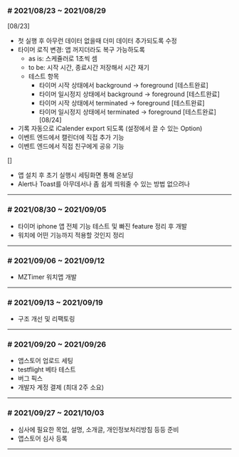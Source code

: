 ### # 2021/08/23 ~ 2021/08/29 
[08/23]
- 첫 실행 후 아무런 데이터 없을때 더미 데이터 추가되도록 수정
- 타이머 로직 변경: 앱 꺼지더라도 복구 가능하도록
    - as is: 스케쥴러로 1초씩 셈
    - to be: 시작 시간, 종료시간 저장해서 시간 재기
    - 테스트 항목
      - 타이머 시작 상태에서 background -> foreground [테스트완료]
      - 타이머 일시정지 상태에서 background -> foreground [테스트완료]
      - 타이머 시작 상태에서 terminated -> foreground [테스트완료]
      - 타이머 일시정지 상태에서 terminated -> foreground [테스트완료]
[08/24]
- 기록 자동으로 iCalender export 되도록 (설정에서 끌 수 있는 Option)
- 이벤트 엔드에서 캘린더에 직접 추가 기능
- 이벤트 엔드에서 직접 친구에게 공유 기능

[]
- 앱 설치 후 초기 실행시 세팅화면 통해 온보딩
- Alert나 Toast를 아무데서나 좀 쉽게 띄워줄 수 있는 방법 없으려나

---
### # 2021/08/30 ~ 2021/09/05
- 타이머 iphone 앱 전체 기능 테스트 및 빠진 feature 정리 후 개발
- 워치에 어떤 기능까지 적용할 것인지 정리
---
### # 2021/09/06 ~ 2021/09/12
- MZTimer 워치앱 개발
---
### # 2021/09/13 ~ 2021/09/19
- 구조 개선 및 리팩토링

---
### # 2021/09/20 ~ 2021/09/26
- 앱스토어 업로드 세팅
- testflight 베타 테스트
- 버그 픽스
- 개발자 계정 결제 (최대 2주 소요)
---
### # 2021/09/27 ~ 2021/10/03
- 심사에 필요한 목업, 설명, 소개글, 개인정보처리방침 등등 준비
- 앱스토어 심사 등록
---
